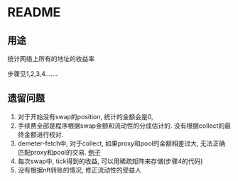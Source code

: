 # README

## 用途

统计网络上所有的地址的收益率

步骤见1,2,3,4.......


## 遗留问题

1. 对于开始没有swap的position, 统计的金额会是0,
2. 手续费全部是程序根据swap金额和流动性的分成估计的. 没有根据collect的最终金额进行校对.  
3. demeter-fetch中, 对于collect, 如果proxy和pool的金额相差过大, 无法正确匹配proxy和pool的交易. [例子](https://polygonscan.com/tx/0xca50d94a36bc730a4ebb46b9e7535075d7da8a4efbbf9cc53638b058516dc907#eventlog) 
4. 每次swap中, tick得到的收益, 可以用稀疏矩阵来存储(步骤4的代码)
5. 没有根据nft转账的情况, 修正流动性的受益人